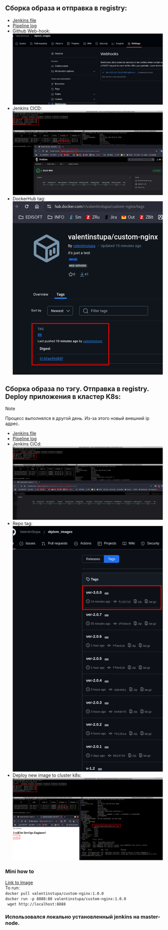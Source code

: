 
## Сборка образа и отправка в registry:
* [Jenkins file](./jenkinsfiles/docker_build.Jenkinsfile)
* [Pipeline log](./jenkinsfiles/pipeline-log_docker_buid#86.txt)
* Github Web-hook:
    ![web-hook](./screenshots/docker_build/github-web-hook.png)
* Jenkins CICD:\
    ![cicd](./screenshots/docker_build/ci-cd_pipeline.png)
* DockerHub tag:\
    ![dockerHub](./screenshots/docker_build/docker_image-tag.png)

## Сборка образа по тэгу. Отправка в registry. Deploy приложения в кластер K8s:
>[!NOTE]
> Процесс выполнялся в другой день. Из-за этого новый внешний ip адрес.

* [Jenkins file](./jenkinsfiles/myapp.Jenkinsfile)
* [Pipeline log](./jenkinsfiles/pipeline_log--docker_buildAndK8s_deploy#73.txt)
* Jenkins CiCd:\
    ![CICD](./screenshots/k8s_deploy/jenkins_build.png)
* Repo tag:\
    ![repoTag](./screenshots/k8s_deploy/repo_tag.png)
* Deploy new image to cluster k8s:\
    ![deploy-K8s](./screenshots/k8s_deploy/deploy_new_image.png)
### Mini how to
[Link to Image](https://hub.docker.com/r/valentinstupa/custom-nginx/tags)\
To run:\
``` docker pull valentinstupa/custom-nginx:1.0.0 ```\
``` docker run -p 8888:80 valentinstupa/custom-nginx:1.0.0 ```\
``` wget http://localhost:8888```

### Использовался локально установленный jenkins на master-node.